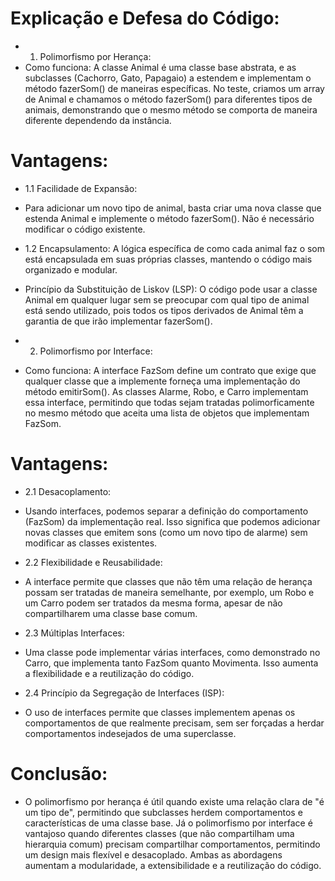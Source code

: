 # Explicação e Defesa do Código:

* 1. Polimorfismo por Herança:
* Como funciona: A classe Animal é uma classe base abstrata, e as subclasses (Cachorro, Gato, Papagaio) a estendem e implementam o método fazerSom() de maneiras específicas. No teste, criamos um array de Animal e chamamos o método fazerSom() para diferentes tipos de animais, demonstrando que o mesmo método se comporta de maneira diferente dependendo da instância.

# Vantagens:

* 1.1 Facilidade de Expansão:
* Para adicionar um novo tipo de animal, basta criar uma nova classe que estenda Animal e implemente o método fazerSom(). Não é necessário modificar o código existente.
  
* 1.2 Encapsulamento: A lógica específica de como cada animal faz o som está encapsulada em suas próprias classes, mantendo o código mais organizado e modular.
* Princípio da Substituição de Liskov (LSP): O código pode usar a classe Animal em qualquer lugar sem se preocupar com qual tipo de animal está sendo utilizado, pois todos os tipos derivados de Animal têm a garantia de que irão implementar fazerSom().
  
* 2. Polimorfismo por Interface:
* Como funciona: A interface FazSom define um contrato que exige que qualquer classe que a implemente forneça uma implementação do método emitirSom(). As classes Alarme, Robo, e Carro implementam essa interface, permitindo que todas sejam tratadas polimorficamente no mesmo método que aceita uma lista de objetos que implementam FazSom.

# Vantagens:

* 2.1 Desacoplamento:
* Usando interfaces, podemos separar a definição do comportamento (FazSom) da implementação real. Isso significa que podemos adicionar novas classes que emitem sons (como um novo tipo de alarme) sem modificar as classes existentes.
  
* 2.2 Flexibilidade e Reusabilidade:
* A interface permite que classes que não têm uma relação de herança possam ser tratadas de maneira semelhante, por exemplo, um Robo e um Carro podem ser tratados da mesma forma, apesar de não compartilharem uma classe base comum.
  
* 2.3 Múltiplas Interfaces:
* Uma classe pode implementar várias interfaces, como demonstrado no Carro, que implementa tanto FazSom quanto Movimenta. Isso aumenta a flexibilidade e a reutilização do código.
  
* 2.4 Princípio da Segregação de Interfaces (ISP):
* O uso de interfaces permite que classes implementem apenas os comportamentos de que realmente precisam, sem ser forçadas a herdar comportamentos indesejados de uma superclasse.
  
# Conclusão:
* O polimorfismo por herança é útil quando existe uma relação clara de "é um tipo de", permitindo que subclasses herdem comportamentos e características de uma classe base. Já o polimorfismo por interface é vantajoso quando diferentes classes (que não compartilham uma hierarquia comum) precisam compartilhar comportamentos, permitindo um design mais flexível e desacoplado. Ambas as abordagens aumentam a modularidade, a extensibilidade e a reutilização do código.
